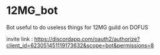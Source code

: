 # 12MG_bot
Bot useful to do useless things for 12MG guild on DOFUS

invite link :
https://discordapp.com/oauth2/authorize?client_id=623051451119173632&scope=bot&permissions=8